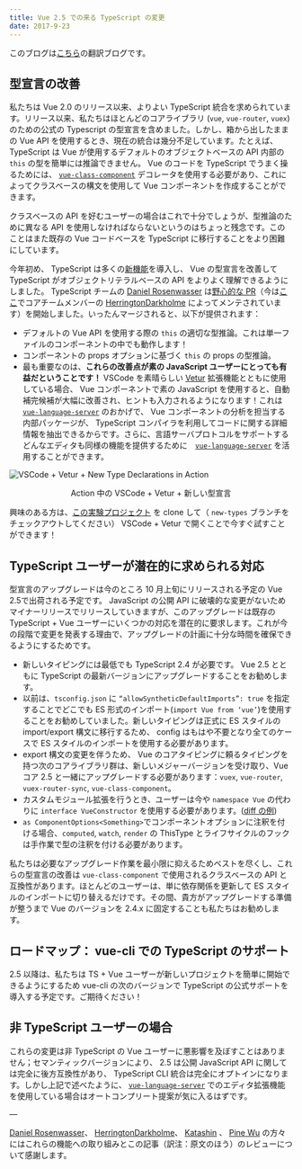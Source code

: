 ```yaml
---
title: Vue 2.5 での来る TypeScript の変更
date: 2017-9-23
---
```


このブログは[こちら](https://medium.com/the-vue-point/upcoming-typescript-changes-in-vue-2-5-e9bd7e2ecf08)の翻訳ブログです。

## 型宣言の改善
私たちは Vue 2.0 のリリース以来、よりよい TypeScript 統合を求められています。リリース以来、私たちはほとんどのコアライブラリ (`vue`, `vue-router`, `vuex`) のための公式の Typescript の型宣言を含めました。しかし、箱から出したままの Vue API を使用するとき、現在の統合は幾分不足しています。たとえば、 TypeScript は Vue が使用するデフォルトのオブジェクトベースの API 内部の `this` の型を簡単には推論できません。 Vue のコードを TypeScript でうまく操るためには、 [`vue-class-component`](https://github.com/vuejs/vue-class-component) デコレータを使用する必要があり、これによってクラスベースの構文を使用して Vue コンポーネントを作成することができます。

クラスベースの API を好むユーザーの場合はこれで十分でしょうが、型推論のために異なる API を使用しなければならないというのはちょっと残念です。このことはまた既存の Vue コードベースを TypeScript に移行することをより困難にしています。

今年初め、 TypeScript は多くの[新機能](https://github.com/Microsoft/TypeScript/pull/14141)を導入し、 Vue の型宣言を改善して TypeScript がオブジェクトリテラルベースの API をよりよく理解できるようにしました。 TypeScript チームの [Daniel Rosenwasser](https://github.com/DanielRosenwasser) は[野心的な PR](https://github.com/vuejs/vue/pull/5887)（今は[ここ](https://github.com/vuejs/vue/pull/6391)でコアチームメンバーの [HerringtonDarkholme](https://github.com/HerringtonDarkholme) によってメンテされています）を開始しました。いったんマージされると、以下が提供されます：
- デフォルトの Vue API を使用する際の `this` の適切な型推論。これは単一ファイルのコンポーネントの中でも動作します！
- コンポーネントの props オプションに基づく `this` の props の型推論。
- 最も重要なのは、<b>これらの改善点が素の JavaScript ユーザーにとっても有益だということです！</b> VSCode を素晴らしい [Vetur](https://github.com/vuejs/vetur) 拡張機能とともに使用している場合、 Vue コンポーネントで素の JavaScript を使用すると、自動補完候補が大幅に改善され、ヒントも入力されるようになります！これは [`vue-language-server`](https://www.npmjs.com/package/vue-language-server) のおかげで、 Vue コンポーネントの分析を担当する内部パッケージが、 TypeScript コンパイラを利用してコードに関する詳細情報を抽出できるからです。さらに、言語サーバプロトコルをサポートするどんなエディタも同様の機能を提供するために　[`vue-language-server`](https://www.npmjs.com/package/vue-language-server) を活用することができます。

![VSCode + Vetur + New Type Declarations in Action](https://cdn-images-1.medium.com/max/2000/1*ftKUpzYGIzn1eS87JcBS8Q.gif)
<figcaption style="font-size:14px;text-align:center;">Action 中の VSCode + Vetur + 新しい型宣言</figcaption>


興味のある方は、[この実験プロジェクト](https://github.com/octref/veturpack/tree/new-types) を clone して（ `new-types` ブランチをチェックアウトしてください） VSCode + Vetur で開くことで今すぐ試すことができます！

## TypeScript ユーザーが潜在的に求められる対応
型宣言のアップグレードは今のところ 10 月上旬にリリースされる予定の Vue 2.5で出荷される予定です。 JavaScript の公開 API に破壊的な変更がないためマイナーリリースでリリースしていきますが、このアップグレードは既存の TypeScript + Vue ユーザーにいくつかの対応を潜在的に要求します。これが今の段階で変更を発表する理由で、アップグレードの計画に十分な時間を確保できるようにするためです。
- 新しいタイピングには最低でも TypeScript 2.4 が必要です。 Vue 2.5 とともに TypeScript の最新バージョンにアップグレードすることをお勧めします。
- 以前は、`tsconfig.json` に `“allowSyntheticDefaultImports”: true` を指定することでどこでも ES 形式のインポート(`import Vue from ‘vue’`)を使用することをお勧めしていました。新しいタイピングは正式に ES スタイルの import/export 構文に移行するため、 config はもはや不要となり全てのケースで ES スタイルのインポートを使用する必要があります。
- export 構文の変更を伴うため、 Vue のコアタイピングに頼るタイピングを持つ次のコアライブラリ群は、新しいメジャーバージョンを受け取り、Vue コア 2.5 と一緒にアップグレードする必要があります：`vuex`, `vue-router`, `vuex-router-sync`, `vue-class-component`。
- カスタムモジュール拡張を行うとき、ユーザーは今や `namespace Vue` の代わりに `interface VueConstructor` を使用する必要があります。([diff の例](https://github.com/vuejs/vue/pull/6391/files#diff-1c3e3e4cf681d5fde88941717da1058aL11))
- `as ComponentOptions<Something>`でコンポーネントオプションに注釈を付ける場合、`computed`, `watch`, `render` の ThisType とライフサイクルのフックは手作業で型の注釈を付ける必要があります。

私たちは必要なアップグレード作業を最小限に抑えるためベストを尽くし、これらの型宣言の改善は `vue-class-component` で使用されるクラスベースの API と互換性があります。ほとんどのユーザーは、単に依存関係を更新して ES スタイルのインポートに切り替えるだけです。その間、貴方がアップグレードする準備が整うまで Vue のバージョンを 2.4.x に固定することも私たちはお勧めします。

## ロードマップ： vue-cli での TypeScript のサポート
2.5 以降は、私たちは TS + Vue ユーザーが新しいプロジェクトを簡単に開始できるようにするため vue-cli の次のバージョンで TypeScript の公式サポートを導入する予定です。ご期待ください！

## 非 TypeScript ユーザーの場合
これらの変更は非 TypeScript の Vue ユーザーに悪影響を及ぼすことはありません；セマンティックバージョンにより、 2.5 は公開 JavaScript API に関しては完全に後方互換性があり、 TypeScript CLI 統合は完全にオプトインになります。しかし上記で述べたように、 [`vue-language-server`](https://github.com/vuejs/vetur/tree/master/server) でのエディタ拡張機能を使用している場合はオートコンプリート提案が気に入るはずです。

—

[Daniel Rosenwasser](https://github.com/danielrosenwasser)、 [HerringtonDarkholme](https://github.com/HerringtonDarkholme)、 [Katashin](https://github.com/ktsn) 、 [Pine Wu](https://github.com/octref)
の方々にはこれらの機能への取り組みとこの記事（訳注：原文のほう）のレビューについて感謝します。
